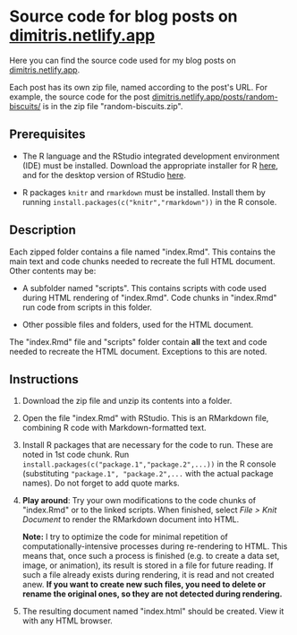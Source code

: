 # Source code for blog posts on [dimitris.netlify.app](https://dimitris.netlify.app)

Here you can find the source code used for my blog posts on [dimitris.netlify.app](https://dimitris.netlify.app).

Each post has its own zip file, named according to the post's URL. For example, the source code for the post [dimitris.netlify.app/posts/random-biscuits/](https://dimitris.netlify.app/posts/random-biscuits/) is in the zip file "random-biscuits.zip".

## Prerequisites

-   The R language and the RStudio integrated development environment (IDE) must be installed. Download the appropriate installer for R [here](https://cran.r-project.org/), and for the desktop version of RStudio [here](https://www.rstudio.com/products/rstudio/download/).

-   R packages `knitr` and `rmarkdown` must be installed. Install them by running `install.packages(c("knitr","rmarkdown"))` in the R console.

## Description

Each zipped folder contains a file named "index.Rmd". This contains the main text and code chunks needed to recreate the full HTML document. Other contents may be:

-   A subfolder named "scripts". This contains scripts with code used during HTML rendering of "index.Rmd". Code chunks in "index.Rmd" run code from scripts in this folder.

-   Other possible files and folders, used for the HTML document.

The "index.Rmd" file and "scripts" folder contain **all** the text and code needed to recreate the HTML document. Exceptions to this are noted.

## Instructions

1.  Download the zip file and unzip its contents into a folder.

2.  Open the file "index.Rmd" with RStudio. This is an RMarkdown file, combining R code with Markdown-formatted text.

3.  Install R packages that are necessary for the code to run. These are noted in 1st code chunk. Run `install.packages(c("package.1","package.2",...))` in the R console (substituting `"package.1", "package.2",...` with the actual package names). Do not forget to add quote marks.

4.  **Play around**: Try your own modifications to the code chunks of "index.Rmd" or to the linked scripts. When finished, select *File \> Knit Document* to render the RMarkdown document into HTML.

    **Note:** I try to optimize the code for minimal repetition of computationally-intensive processes during re-rendering to HTML. This means that, once such a process is finished (e.g. to create a data set, image, or animation), its result is stored in a file for future reading. If such a file already exists during rendering, it is read and not created anew. **If you want to create new such files, you need to delete or rename the original ones, so they are not detected during rendering.**

5.  The resulting document named "index.html" should be created. View it with any HTML browser.
